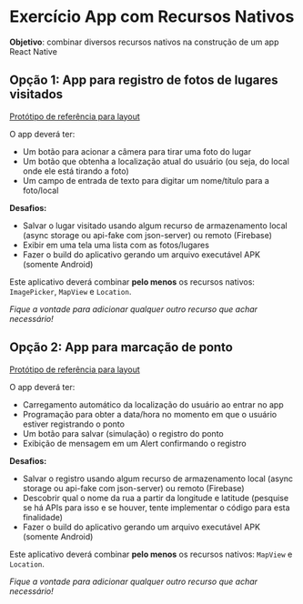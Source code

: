# Exercício App com Recursos Nativos

**Objetivo**: combinar diversos recursos nativos na construção de um app React Native

## Opção 1: App para registro de fotos de lugares visitados

[Protótipo de referência para layout](https://www.figma.com/proto/mGuN1IhCjQQaDP1vJGuH9U/Wireframes-Apps?node-id=1-2&starting-point-node-id=1%3A2&mode=design&t=BPJFhj43hxXgjyMc-1)

O app deverá ter:

- Um botão para acionar a câmera para tirar uma foto do lugar
- Um botão que obtenha a localização atual do usuário (ou seja, do local onde ele está tirando a foto)
- Um campo de entrada de texto para digitar um nome/título para a foto/local

**Desafios:**

- Salvar o lugar visitado usando algum recurso de armazenamento local (async storage ou api-fake com json-server) ou remoto (Firebase)
- Exibir em uma tela uma lista com as fotos/lugares
- Fazer o build do aplicativo gerando um arquivo executável APK (somente Android)

Este aplicativo deverá combinar **pelo menos** os recursos nativos: `ImagePicker`, `MapView` e `Location`.

_Fique a vontade para adicionar qualquer outro recurso que achar necessário!_

## Opção 2: App para marcação de ponto

[Protótipo de referência para layout](https://www.figma.com/proto/RporuvGG9sgKVt9HDjOgnP/Wireframes-Apps?type=design&node-id=1-98&t=y2sNgQUArUTbDKnV-1&scaling=scale-down&page-id=1%3A97&starting-point-node-id=1%3A98&mode=design)

O app deverá ter:

- Carregamento automático da localização do usuário ao entrar no app
- Programação para obter a data/hora no momento em que o usuário estiver registrando o ponto
- Um botão para salvar (simulação) o registro do ponto
- Exibição de mensagem em um Alert confirmando o registro

**Desafios:**

- Salvar o registro usando algum recurso de armazenamento local (async storage ou api-fake com json-server) ou remoto (Firebase)
- Descobrir qual o nome da rua a partir da longitude e latitude (pesquise se há APIs para isso e se houver, tente implementar o código para esta finalidade)
- Fazer o build do aplicativo gerando um arquivo executável APK (somente Android)

Este aplicativo deverá combinar **pelo menos** os recursos nativos: `MapView` e `Location`.

_Fique a vontade para adicionar qualquer outro recurso que achar necessário!_

